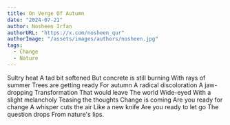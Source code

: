 ```yaml
---
title: On Verge Of Autumn
date: "2024-07-21"
author: Nosheen Irfan
authorURL: "https://x.com/nosheen_qur"
authorImage: "/assets/images/authors/nosheen.jpg"
tags:
  - Change
  - Nature
---
```


Sultry heat
A tad bit softened
But concrete is still burning
With rays of summer
Trees are getting ready
For autumn
A radical discoloration
A jaw-dropping
Transformation
That would leave
The world
Wide-eyed
With a slight melancholy
Teasing the thoughts
Change is coming
Are you ready for change
A whisper cuts the air
Like a new knife
Are you ready to let go
The question drops
From nature's lips.
